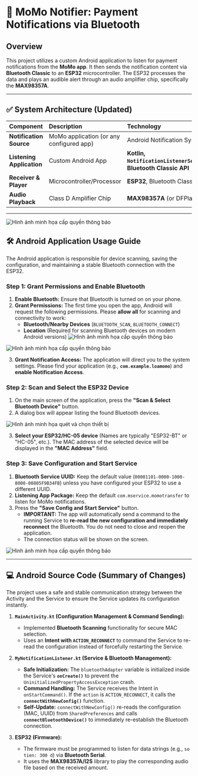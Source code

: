 # 🔔 MoMo Notifier: Payment Notifications via Bluetooth

## Overview

This project utilizes a custom Android application to listen for payment notifications from the **MoMo app**. It then sends the notification content via **Bluetooth Classic** to an **ESP32** microcontroller. The ESP32 processes the data and plays an audible alert through an audio amplifier chip, specifically the **MAX98357A**.

---

## ✅ System Architecture (Updated)

| Component | Description | Technology |
| :--- | :--- | :--- |
| **Notification Source** | MoMo application (or any configured app) | Android Notification System |
| **Listening Application** | Custom Android App | **Kotlin, `NotificationListenerService`, Bluetooth Classic API** |
| **Receiver & Player** | Microcontroller/Processor | **ESP32**, Bluetooth Classic |
| **Audio Playback** | Class D Amplifier Chip | **MAX98357A** (or DFPlayer) |

---
![Hình ảnh minh họa cấp quyền thông báo](docs/AppDemo.png)

## 🛠️ Android Application Usage Guide

The Android application is responsible for device scanning, saving the configuration, and maintaining a stable Bluetooth connection with the ESP32.

### Step 1: Grant Permissions and Enable Bluetooth

1.  **Enable Bluetooth:** Ensure that Bluetooth is turned on on your phone.
2.  **Grant Permissions:** The first time you open the app, Android will request the following permissions. Please **allow all** for scanning and connectivity to work:
    * **Bluetooth/Nearby Devices** (`BLUETOOTH_SCAN`, `BLUETOOTH_CONNECT`)
    * **Location** (Required for scanning Bluetooth devices on modern Android versions)
![Hình ảnh minh họa cấp quyền thông báo](docs/GrantPermissions.png)

![Hình ảnh minh họa cấp quyền thông báo](docs/GrantPermissions_2.png)


3.  **Grant Notification Access:** The application will direct you to the system settings. Please find your application (e.g., **`com.example.loamomo`**) and **enable Notification Access**.

### Step 2: Scan and Select the ESP32 Device

1.  On the main screen of the application, press the **"Scan & Select Bluetooth Device"** button.
2.  A dialog box will appear listing the found Bluetooth devices.

![Hình ảnh minh họa quét và chọn thiết bị](docs/ScanBluetoothDevice.png)

3.  **Select your ESP32/HC-05 device** (Names are typically "ESP32-BT" or "HC-05", etc.). The MAC address of the selected device will be displayed in the **"MAC Address"** field.

### Step 3: Save Configuration and Start Service

1.  **Bluetooth Service UUID:** Keep the default value (`00001101-0000-1000-8000-00805F9B34FB`) unless you have configured your ESP32 to use a different UUID.
2.  **Listening App Package:** Keep the default `com.mservice.momotransfer` to listen for MoMo notifications.
3.  Press the **"Save Config and Start Service"** button.
    * **IMPORTANT:** The app will automatically send a command to the running Service to **re-read the new configuration and immediately reconnect** the Bluetooth. You do not need to close and reopen the application.
    * The connection status will be shown on the screen.

![Hình ảnh minh họa cấp quyền thông báo](docs/SaveAndStartService.png)

---

## 💻 Android Source Code (Summary of Changes)

The project uses a safe and stable communication strategy between the Activity and the Service to ensure the Service updates its configuration instantly.

1.  **`MainActivity.kt` (Configuration Management & Command Sending):**
    * Implemented **Bluetooth Scanning** functionality for secure MAC selection.
    * Uses an **Intent with `ACTION_RECONNECT`** to command the Service to re-read the configuration instead of forcefully restarting the Service.

2.  **`MyNotificationListener.kt` (Service & Bluetooth Management):**
    * **Safe Initialization:** The `bluetoothAdapter` variable is initialized inside the Service's **`onCreate()`** to prevent the `UninitializedPropertyAccessException` crash.
    * **Command Handling:** The Service receives the Intent in `onStartCommand()`. If the `action` is `ACTION_RECONNECT`, it calls the **`connectWithNewConfig()`** function.
    * **Self-Update:** `connectWithNewConfig()` re-reads the configuration (MAC, UUID) from `SharedPreferences` and calls **`connectBluetoothDevice()`** to immediately re-establish the Bluetooth connection.

3.  **ESP32 (Firmware):**
    * The firmware must be programmed to listen for data strings (e.g., `so tien: 300 d`) via **Bluetooth Serial**.
    * It uses the **MAX98357A/I2S** library to play the corresponding audio file based on the received amount.
